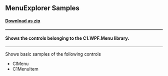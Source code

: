 ## MenuExplorer Samples
#### [Download as zip](https://downgit.github.io/#/home?url=https://github.com/GrapeCity/ComponentOne-WPF-Samples/tree/master/NET_5/Menu/MenuExplorer)
____
#### Shows the controls belonging to the C1.WPF.Menu library.
____
Shows basic samples of the following controls

* ClMenu
* C1MenuItem
